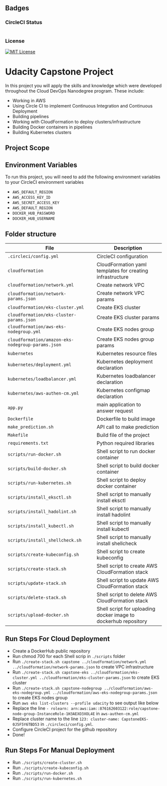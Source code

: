## Badges


### CircleCI Status
[![<CircleCI>](https://circleci.com/gh/hoai97nam/udacity-capstone.svg?style=svg)](https://github.com/hoai97nam/udacity-capstone)

### License
[![MIT License](https://img.shields.io/badge/License-MIT-green.svg)](https://choosealicense.com/licenses/mit/)

# Udacity Capstone Project

In this project you will apply the skills and knowledge which were developed throughout the Cloud DevOps Nanodegree program. These include:

* Working in AWS
* Using Circle CI to implement Continuous Integration and Continuous Deployment
* Building pipelines
* Working with CloudFormation to deploy clusters/infrastructure
* Building Docker containers in pipelines
* Building Kubernetes clusters

## Project Scope

## Environment Variables

To run this project, you will need to add the following environment variables to your CircleCI environment variables

* `AWS_DEFAULT_REGION`
* `AWS_ACCESS_KEY_ID`
* `AWS_SECRET_ACCESS_KEY`
* `AWS_DEFAULT_REGION`
* `DOCKER_HUB_PASSWORD`
* `DOCKER_HUB_USERNAME`

## Folder structure

| File | Description |
| ---- | ----------- |
| `.circleci/config.yml` | CircleCI configuration |
| `cloudformation` | CloudFormation yaml templates for creating infrastructure |
| `cloudformation/network.yml` | Create network VPC |
| `cloudformation/network-params.json` | Create network VPC params |
| `cloudformation/eks-cluster.yml` | Create EKS cluster |
| `cloudformation/eks-cluster-params.json` | Create EKS cluster params |
| `cloudformation/aws-eks-nodegroup.yml` | Create EKS nodes group |
| `cloudformation/amazon-eks-nodegroup-params.json` | Create EKS nodes group params |
| `kubernetes` | Kubernetes resource files |
| `kubernetes/deployment.yml` | Kubernetes deployment declaration |
| `kubernetes/loadbalancer.yml` | Kubernetes loadbalancer declaration |
| `kubernetes/aws-authen-cm.yml` | Kubernetes configmap declaration |
| `app.py` | main application to answer request |
| `Dockerfile` | Dockerfile to build image|
| `make_prediction.sh` | API call to make prediction |
| `Makefile` | Build file of the project |
| `requirements.txt` | Python required libraries |
| `scripts/run-docker.sh` | Shell script to run docker container |
| `scripts/build-docker.sh` | Shell script to build docker container |
| `scripts/run-kubernetes.sh` | Shell script to deploy docker container |
| `scripts/install_eksctl.sh` | Shell script to manually install eksctl |
| `scripts/install_hadolint.sh` | Shell script to manually install hadolint |
| `scripts/install_kubectl.sh` | Shell script to manually install kubectl |
| `scripts/install_shellcheck.sh` | Shell script to manually install shellcheck |
| `scripts/create-kubeconfig.sh` | Shell script to create kubeconfig |
| `scripts/create-stack.sh` | Shell script to create AWS CloudFormation stack|
| `scripts/update-stack.sh` | Shell script to update AWS CloudFormation stack|
| `scripts/delete-stack.sh` | Shell script to delete AWS CloudFormation stack|
| `scripts/upload-docker.sh` | Shell script for uploading docker image to dockerhub repository |

## Run Steps For Cloud Deployment
* Create a DockerHub public repository
* Run chmod 700 for each Shell scrip in `./scripts` folder
* Run `./create-stack.sh capstone ../cloudformation/network.yml ../cloudformation/network-params.json` to create VPC infrastructure
* Run `./create-stack.sh capstone-eks ../cloudformation/eks-cluster.yml ../cloudformation/eks-cluster-params.json` to create EKS cluster
* Run `./create-stack.sh capstone-nodegroup ../cloudformation/aws-eks-nodegroup.yml ../cloudformation/aws-eks-nodegroup-params.json` to create EKS nodes group
* Run `aws eks list-clusters --profile udacity` to see output like below
* Replace the line `- rolearn: arn:aws:iam::876162603122:role/capstone-node-group-InstanceRole-1H3AEXO3XOL4E` in `aws-authen-cm.yml`
* Replace cluster name to the line `123: cluster-name: CapstoneEKS-0J5F5Y6TBD53` in `./circleci/config.yml`.
* Configure CircleCI project for the github repository
* Done!

## Run Steps For Manual Deployment
* Run `./scripts/create-cluster.sh`
* Run `./scripts/create-kubeconfig.sh`
* Run `./scripts/run-docker.sh`
* Run `./scripts/run-kubernetes.sh`


